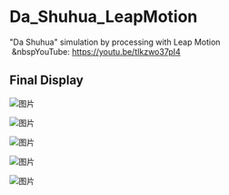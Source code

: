 # Da_Shuhua_LeapMotion
"Da Shuhua" simulation by processing with Leap Motion <br />
&nbsp;&nbspYouTube: https://youtu.be/tIkzwo37pI4

Final Display
--------------------------------------------------
![图片](https://github.com/kasperzhang/Da_Shuhua_LeapMotion/assets/152060338/feb16eb4-65cb-4231-ab7f-7647d26a990d)

![图片](https://github.com/kasperzhang/Da_Shuhua_LeapMotion/assets/152060338/ff1813bf-9d1c-44e5-bf42-423a3b4c753d)

![图片](https://github.com/kasperzhang/Da_Shuhua_LeapMotion/assets/152060338/5a4232a1-607c-4fe6-8042-14188e16043c)

![图片](https://github.com/kasperzhang/Da_Shuhua_LeapMotion/assets/152060338/f9072440-f34c-467e-94fa-d9ec1a96d52e)

![图片](https://github.com/kasperzhang/Da_Shuhua_LeapMotion/assets/152060338/6fff6385-a7fd-4b8a-b5bd-7b7a35f01837)


